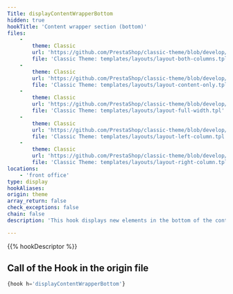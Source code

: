 ```yaml
---
Title: displayContentWrapperBottom
hidden: true
hookTitle: 'Content wrapper section (bottom)'
files:
    -
        theme: Classic
        url: 'https://github.com/PrestaShop/classic-theme/blob/develop/templates/layouts/layout-both-columns.tpl'
        file: 'Classic Theme: templates/layouts/layout-both-columns.tpl'
    -
        theme: Classic
        url: 'https://github.com/PrestaShop/classic-theme/blob/develop/templates/layouts/layout-content-only.tpl'
        file: 'Classic Theme: templates/layouts/layout-content-only.tpl'
    -
        theme: Classic
        url: 'https://github.com/PrestaShop/classic-theme/blob/develop/templates/layouts/layout-full-width.tpl'
        file: 'Classic Theme: templates/layouts/layout-full-width.tpl'
    -
        theme: Classic
        url: 'https://github.com/PrestaShop/classic-theme/blob/develop/templates/layouts/layout-left-column.tpl'
        file: 'Classic Theme: templates/layouts/layout-left-column.tpl'
    -
        theme: Classic
        url: 'https://github.com/PrestaShop/classic-theme/blob/develop/templates/layouts/layout-right-column.tpl'
        file: 'Classic Theme: templates/layouts/layout-right-column.tpl'
locations:
    - 'front office'
type: display
hookAliases:
origin: theme
array_return: false
check_exceptions: false
chain: false
description: 'This hook displays new elements in the bottom of the content wrapper'

---
```


{{% hookDescriptor %}}

## Call of the Hook in the origin file

```php
{hook h='displayContentWrapperBottom'}
```
